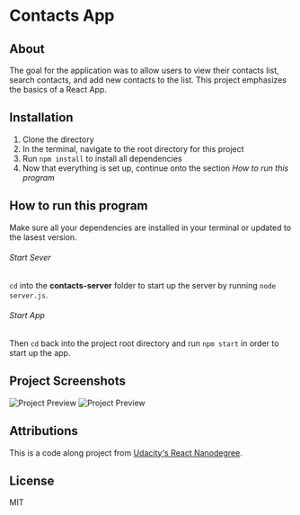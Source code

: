 # Contacts App

## About

The goal for the application was to allow users to view their contacts list, search contacts, and add new contacts to the list. This project emphasizes the basics of a React App.

## Installation

1. Clone the directory
2. In the terminal, navigate to the root directory for this project
3. Run ```npm install``` to install all dependencies
4. Now that everything is set up, continue onto the section *How to run this program*

## How to run this program

Make sure all your dependencies are installed in your terminal or updated to the lasest version.

###### Start Sever

```cd``` into the **contacts-server** folder to start up the server by running ```node server.js```.

###### Start App

Then ```cd``` back into the project root directory and run ```npm start``` in order to start up the app.

## Project Screenshots

![Project Preview](/img/contactList.png)
![Project Preview](/img/addContact.png)

## Attributions

This is a code along project from [Udacity's React Nanodegree](https://www.udacity.com/course/react-nanodegree--nd019).

## License

MIT
